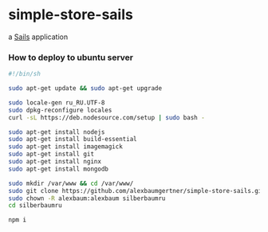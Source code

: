# simple-store-sails

a [Sails](http://sailsjs.org) application

### How to deploy to ubuntu server

```bash
#!/bin/sh

sudo apt-get update && sudo apt-get upgrade

sudo locale-gen ru_RU.UTF-8
sudo dpkg-reconfigure locales
curl -sL https://deb.nodesource.com/setup | sudo bash -

sudo apt-get install nodejs
sudo apt-get install build-essential
sudo apt-get install imagemagick
sudo apt-get install git
sudo apt-get install nginx
sudo apt-get install mongodb

sudo mkdir /var/www && cd /var/www/
sudo git clone https://github.com/alexbaumgertner/simple-store-sails.git silberbaumru
sudo chown -R alexbaum:alexbaum silberbaumru
cd silberbaumru

npm i
```
